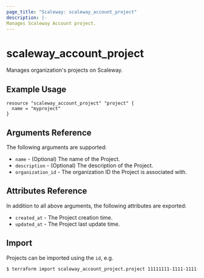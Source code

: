```yaml
---
page_title: "Scaleway: scaleway_account_project"
description: |-
Manages Scaleway Account project.
---
```


# scaleway_account_project

Manages organization's projects on Scaleway.

## Example Usage

```hcl
resource "scaleway_account_project" "project" {
  name = "myproject"
}
```

## Arguments Reference

The following arguments are supported:

- `name` - (Optional) The name of the Project.
- `description` - (Optional) The description of the Project.
- `organization_id` - The organization ID the Project is associated with.

## Attributes Reference

In addition to all above arguments, the following attributes are exported:

- `created_at` - The Project creation time.
- `updated_at` - The Project last update time.

## Import

Projects can be imported using the `id`, e.g.

```bash
$ terraform import scaleway_account_project.project 11111111-1111-1111-1111-111111111111
```
